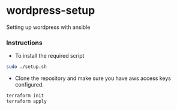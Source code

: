 # wordpress-setup

Setting up wordpress with ansible

### Instructions

- To install the required script

```bash
sudo ./setup.sh
```

- Clone the repository and make sure you have aws access keys configured.

```bash
terraform init
terraform apply
```
